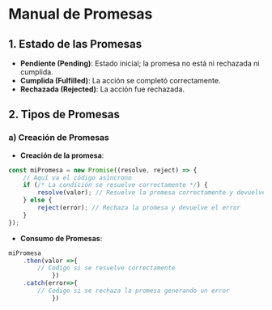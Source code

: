 # Manual de Promesas

## 1. Estado de las Promesas

- **Pendiente (Pending)**: Estado inicial; la promesa no está ni rechazada ni cumplida.
- **Cumplida (Fulfilled)**: La acción se completó correctamente.
- **Rechazada (Rejected)**: La acción fue rechazada.

## 2. Tipos de Promesas

### a) Creación de Promesas

- **Creación de la promesa**:

```javascript
const miPromesa = new Promise((resolve, reject) => {
    // Aquí va el código asíncrono
    if (/* La condición se resuelve correctamente */) {
        resolve(valor); // Resuelve la promesa correctamente y devuelve el valor
    } else {
        reject(error); // Rechaza la promesa y devuelve el error
    }
});
```
- **Consumo de Promesas**:

```javascript
miPromesa
    .then(valor =>{
        // Codigo si se resuelve correctamente
            })
    .catch(error=>{
        // Codigo si se rechaza la promesa generando un error
            })
```
